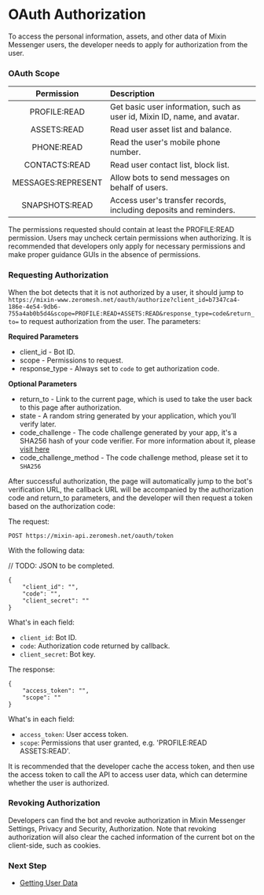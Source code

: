 # OAuth Authorization

To access the personal information, assets, and other data of Mixin Messenger users, the developer needs to apply for authorization from the user.

### OAuth Scope

| Permission         |  Description                      |
|:------------------:|:----------------------------------|
| PROFILE:READ       | Get basic user information, such as user id, Mixin ID, name, and avatar.|
| ASSETS:READ        | Read user asset list and balance.            |
| PHONE:READ         | Read the user's mobile phone number.                   |
| CONTACTS:READ      | Read user contact list, block list.                 |
| MESSAGES:REPRESENT | Allow bots to send messages on behalf of users.                    |
| SNAPSHOTS:READ     | Access user's transfer records, including deposits and reminders.        |

The permissions requested should contain at least the PROFILE:READ permission. Users may uncheck certain permissions when authorizing. It is recommended that developers only apply for necessary permissions and make proper guidance GUIs in the absence of permissions.

### Requesting Authorization

When the bot detects that it is not authorized by a user, it should jump to `https://mixin-www.zeromesh.net/oauth/authorize?client_id=b7347ca4-186e-4e54-9db6-755a4ab0b5d4&scope=PROFILE:READ+ASSETS:READ&response_type=code&return_to=` to request authorization from the user. The parameters:

**Required Parameters**

- client_id - Bot ID.
- scope - Permissions to request.
- response_type - Always set to `code` to get authorization code.

**Optional Parameters**

- return_to - Link to the current page, which is used to take the user back to this page after authorization.
- state - A random string generated by your application, which you’ll verify later.
- code_challenge - The code challenge generated by your app, it's a SHA256 hash of your code verifier. For more information about it, please [visit here](https://www.oauth.com/oauth2-servers/pkce/authorization-request/)
- code_challenge_method - The code challenge method, please set it to `SHA256`

After successful authorization, the page will automatically jump to the bot's verification URL, the callback URL will be accompanied by the authorization code and return_to parameters, and the developer will then request a token based on the authorization code:

The request:

```
POST https://mixin-api.zeromesh.net/oauth/token
```

With the following data:

// TODO: JSON to be completed.
```
{
    "client_id": "",
    "code": "",
    "client_secret": ""
}
```

What's in each field:

- `client_id`: Bot ID.
- `code`: Authorization code returned by callback.
- `client_secret`: Bot key.


The response:

```
{
    "access_token": "",
    "scope": ""
}
```

What's in each field:

- `access_token`: User access token.
- `scope`: Permissions that user granted, e.g. 'PROFILE:READ ASSETS:READ'.

It is recommended that the developer cache the access token, and then use the access token to call the API to access user data, which can determine whether the user is authorized.

### Revoking Authorization

Developers can find the bot and revoke authorization in Mixin Messenger Settings, Privacy and Security, Authorization. Note that revoking authorization will also clear the cached information of the current bot on the client-side, such as cookies.


### Next Step

- [Getting User Data](./api)
